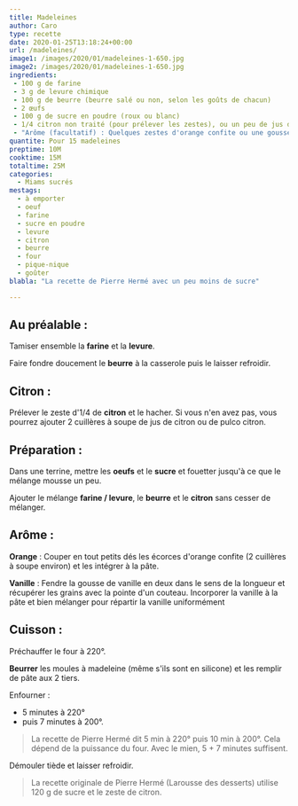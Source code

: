 ```yaml
---
title: Madeleines
author: Caro
type: recette
date: 2020-01-25T13:18:24+00:00
url: /madeleines/
image1: /images/2020/01/madeleines-1-650.jpg
image2: /images/2020/01/madeleines-1-650.jpg
ingredients:
 - 100 g de farine
 - 3 g de levure chimique
 - 100 g de beurre (beurre salé ou non, selon les goûts de chacun)
 - 2 œufs
 - 100 g de sucre en poudre (roux ou blanc)
 - 1/4 citron non traité (pour prélever les zestes), ou un peu de jus de citron
 - "Arôme (facultatif) : Quelques zestes d'orange confite ou une gousse de vanille"
quantite: Pour 15 madeleines
preptime: 10M
cooktime: 15M
totaltime: 25M
categories:
  - Miams sucrés
mestags:
  - à emporter
  - oeuf
  - farine
  - sucre en poudre
  - levure
  - citron
  - beurre
  - four
  - pique-nique
  - goûter
blabla: "La recette de Pierre Hermé avec un peu moins de sucre"

---
```

## Au préalable :

Tamiser ensemble la **farine** et la **levure**.

Faire fondre doucement le **beurre** à la casserole puis le laisser refroidir.

## Citron : 

Prélever le zeste d'1/4 de **citron** et le hacher. Si vous n'en avez pas, vous pourrez ajouter 2 cuillères à soupe de jus de citron ou de pulco citron.

## Préparation :
Dans une terrine, mettre les **oeufs** et le **sucre** et fouetter jusqu'à ce que le mélange mousse un peu.

Ajouter le mélange **farine / levure**, le **beurre** et le **citron** sans cesser de mélanger.

## Arôme :

**Orange** : Couper en tout petits dés les écorces d'orange confite (2 cuillères à soupe environ) et les intégrer à la pâte.

**Vanille** : Fendre la gousse de vanille en deux dans le sens de la longueur et récupérer les grains avec la pointe d'un couteau. Incorporer la vanille à la pâte et bien mélanger pour répartir la vanille uniformément

## Cuisson :

Préchauffer le four à 220°.

**Beurrer** les moules à madeleine (même s'ils sont en silicone) et les remplir de pâte aux 2 tiers.

Enfourner :
* 5 minutes à 220°
* puis 7 minutes à 200°.

> La recette de Pierre Hermé dit 5 min à 220° puis 10 min à 200°. Cela dépend de la puissance du four. Avec le mien, 5 + 7 minutes suffisent.

Démouler tiède et laisser refroidir.

> La recette originale de Pierre Hermé (Larousse des desserts) utilise 120 g de sucre et le zeste de citron.